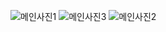 ![메인사진1](https://github.com/fake150907/project_sla_recipe/assets/147607275/575668b1-4ac2-40f8-827b-24a0048df05b)
![메인사진3](https://github.com/fake150907/project_sla_recipe/assets/147607275/69e7edf2-9041-4d23-b798-34696bcd28ef)
![메인사진2](https://github.com/fake150907/project_sla_recipe/assets/147607275/3aef4e67-a52f-40d4-aec0-bbc9207e20b1)


